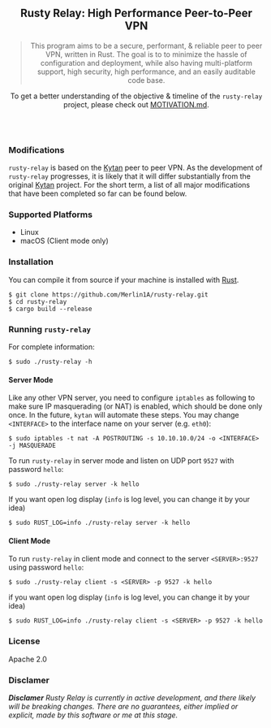 <div align="center">
  
## Rusty Relay: High Performance Peer-to-Peer VPN

> This program aims to be a secure, performant, & reliable peer to peer VPN, written in Rust. The goal is to to minimize the hassle of configuration and deployment, while also having multi-platform support, high security, high performance, and an easily auditable code base.

To get a better understanding of the objective & timeline of the `rusty-relay` project, please check out [MOTIVATION.md](https://github.com/Merlin1A/rusty-relay/blob/master/MOTIVATION.md).

<div align="left">
<br>
<br>
  
### Modifications

`rusty-relay` is based on the [Kytan](https://github.com/changlan/kytan) peer to peer VPN. As the development of `rusty-relay` progresses, it is likely that it will differ substantially from the original [Kytan](https://github.com/changlan/kytan) project. For the short term, a list of all major modifications that have been completed so far can be found below.

### Supported Platforms

- Linux
- macOS (Client mode only)

### Installation

You can compile it from source if
your machine is installed with [Rust](https://www.rust-lang.org/en-US/install.html).

```
$ git clone https://github.com/Merlin1A/rusty-relay.git
$ cd rusty-relay
$ cargo build --release
```

### Running `rusty-relay`

For complete information:

```
$ sudo ./rusty-relay -h
```

#### Server Mode

Like any other VPN server, you need to configure `iptables` as following to make
sure IP masquerading (or NAT) is enabled, which should be done only once. In the
future, `kytan` will automate these steps. You may change `<INTERFACE>` to the
interface name on your server (e.g. `eth0`):

```
$ sudo iptables -t nat -A POSTROUTING -s 10.10.10.0/24 -o <INTERFACE> -j MASQUERADE
```

To run `rusty-relay` in server mode and listen on UDP port `9527` with password `hello`:

```
$ sudo ./rusty-relay server -k hello 
```
If you want open log display (`info` is log level, you can change it by your idea)

```
$ sudo RUST_LOG=info ./rusty-relay server -k hello 
```

#### Client Mode

To run `rusty-relay` in client mode and connect to the server `<SERVER>:9527` using password `hello`:

```
$ sudo ./rusty-relay client -s <SERVER> -p 9527 -k hello
```

if you want open log display (`info` is log level, you can change it by your idea)

```
$ sudo RUST_LOG=info ./rusty-relay client -s <SERVER> -p 9527 -k hello
```

### License

Apache 2.0

### Disclamer

*__Disclamer__* _Rusty Relay is currently in active development, and there likely will be breaking changes. There are no guarantees, either implied or explicit, made by this software or me at this stage._
